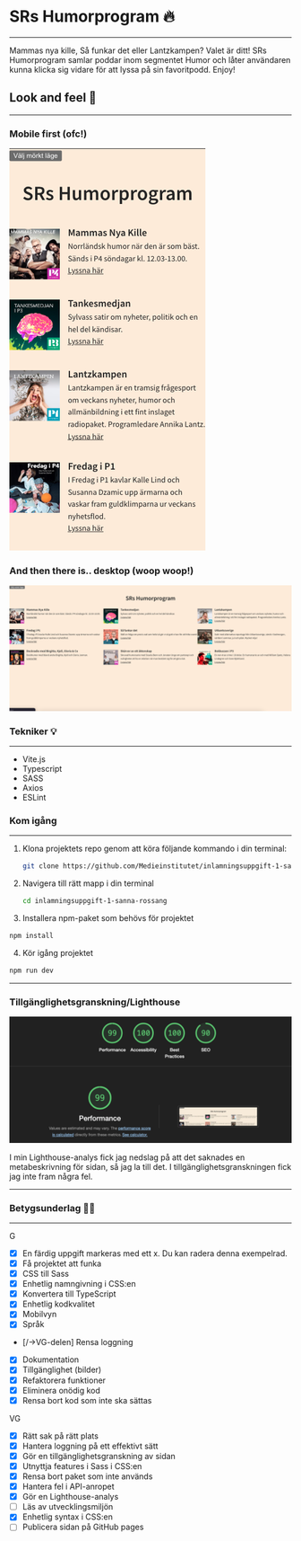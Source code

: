 # SRs Humorprogram :fire:

---

Mammas nya kille, Så funkar det eller Lantzkampen? Valet är ditt! SRs Humorprogram samlar poddar inom segmentet Humor och låter användaren kunna klicka sig vidare för att lyssa på sin favoritpodd. Enjoy!

## Look and feel :art:

---

### Mobile first (ofc!)

![Mobilvy](./assets/mobile-humor-sr.jpg)

### And then there is.. desktop (woop woop!)

![Desktopvy](./assets/desktop-humor-sr.jpg)

### Tekniker :bulb:

---

- Vite.js
- Typescript
- SASS
- Axios
- ESLint

### Kom igång

---

1. Klona projektets repo genom att köra följande kommando i din terminal:

   ```bash
   git clone https://github.com/Medieinstitutet/inlamningsuppgift-1-sannarossang.git
   ```

2. Navigera till rätt mapp i din terminal

   ```bash
   cd inlamningsuppgift-1-sanna-rossang
   ```

3. Installera npm-paket som behövs för projektet

```bash
npm install
```

4. Kör igång projektet

```bash
npm run dev
```

---

### Tillgänglighetsgranskning/Lighthouse

![Lighthouse analys](./assets/lighthouse-for-SR.jpg)

I min Lighthouse-analys fick jag nedslag på att det saknades en metabeskrivning för sidan, så jag la till det. 
I tillgänglighetsgranskningen fick jag inte fram några fel. 

---

### Betygsunderlag :technologist:

---

G

- [x] En färdig uppgift markeras med ett x. Du kan radera denna exempelrad.
- [x] Få projektet att funka
- [x] CSS till Sass
- [x] Enhetlig namngivning i CSS:en
- [x] Konvertera till TypeScript
- [x] Enhetlig kodkvalitet
- [x] Mobilvyn
- [x] Språk
- [/->VG-delen] Rensa loggning
- [x] Dokumentation
- [x] Tillgänglighet (bilder)
- [x] Refaktorera funktioner
- [x] Eliminera onödig kod
- [x] Rensa bort kod som inte ska sättas

VG

- [x] Rätt sak på rätt plats
- [x] Hantera loggning på ett effektivt sätt
- [x] Gör en tillgänglighetsgranskning av sidan
- [x] Utnyttja features i Sass i CSS:en
- [x] Rensa bort paket som inte används
- [x] Hantera fel i API-anropet
- [x] Gör en Lighthouse-analys
- [ ] Läs av utvecklingsmiljön
- [x] Enhetlig syntax i CSS:en
- [ ] Publicera sidan på GitHub pages
